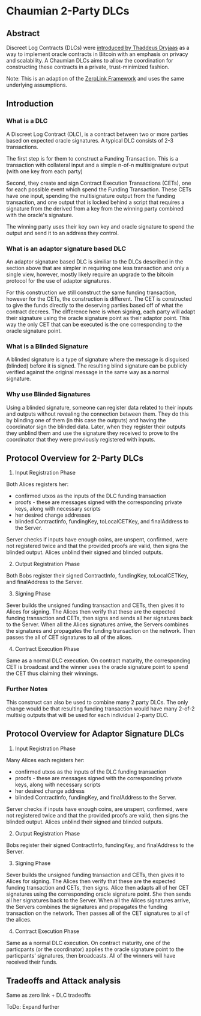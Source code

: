 # Chaumian 2-Party DLCs

## Abstract

Discreet Log Contracts (DLCs) were [introduced by Thaddeus Dryjaas](https://adiabat.github.io/dlc.pdf) as a way to implement oracle contracts in Bitcoin with an emphasis on privacy and scalability.
A Chaumian DLCs aims to allow the coordination for constructing these contracts in a private, trust-minimized fashion.

Note: This is an adaption of the [ZeroLink Framework](https://github.com/nopara73/ZeroLink) and uses the same underlying assumptions.

## Introduction

### What is a DLC

A Discreet Log Contract (DLC), is a contract between two or more parties based on expected oracle signatures. A typical DLC consists of 2-3 transactions.

The first step is for them to construct a Funding Transaction. This is a transaction with collateral input and a simple n-of-n multisignature output (with one key from each party)

Second, they create and sign Contract Execution Transactions (CETs), one for each possible event which spend the Funding Transaction.
These CETs have one input, spending the multisignature output from the funding transaction, and one output that is locked behind a script that requires a signature from the derived from a key from the winning party combined with the oracle's signature.

The winning party uses their key own key and oracle signature to spend the output and send it to an address they control.

### What is an adaptor signature based DLC

An adaptor signature based DLC is similiar to the DLCs described in the section above that are simpler in requiring one less transaction and only a single view, however, mostly likely require an upgrade to the bitcoin protocol for the use of adaptor signatures.

For this construction we still construct the same funding transaction, however for the CETs, the construction is different.
The CET is constructed to give the funds directly to the deserving parties based off of what the contract decrees.
The difference here is when signing, each party will adapt their signature using the oracle signature point as their adaptor point.
This way the only CET that can be executed is the one corresponding to the oracle signature point.

### What is a Blinded Signature

A blinded signature is a type of signature where the message is disguised (blinded) before it is signed.
The resulting blind signature can be publicly verified against the original message in the same way as a normal signature.

### Why use Blinded Signatures

Using a blinded signature, someone can register data related to their inputs and outputs without revealing the connection between them.
They do this by blinding one of them (in this case the outputs) and having the coordinator sign the blinded data.
Later, when they register their outputs they unblind them and use the signature they received to prove to the coordinator that they were previously registered with inputs.

## Protocol Overview for 2-Party DLCs

1. Input Registration Phase

Both Alices registers her:

- confirmed utxos as the inputs of the DLC funding transaction
- proofs - these are messages signed with the corresponding private keys, along with necessary scripts
- her desired change addresses
- blinded ContractInfo, fundingKey, toLocalCETKey, and finalAddress to the Server.

Server checks if inputs have enough coins, are unspent, confirmed, were not registered twice and that the provided proofs are valid, then signs the blinded output.
Alices unblind their signed and blinded outputs.

2. Output Registration Phase

Both Bobs register their signed ContractInfo, fundingKey, toLocalCETKey, and finalAddress to the Server.

3. Signing Phase

Sever builds the unsigned funding transaction and CETs, then gives it to Alices for signing.
The Alices then verify that these are the expected funding transaction and CETs, then signs and sends all her signatures back to the Server.
When all the Alices signatures arrive, the Servers combines the signatures and propagates the funding transaction on the network. Then passes the all of CET signatures to all of the alices.

4. Contract Execution Phase

Same as a normal DLC execution.
On contract maturity, the corresponding CET is broadcast and the winner uses the oracle signature point to spend the CET thus claiming their winnings.

### Further Notes

This construct can also be used to combine many 2 party DLCs. The only change would be that resulting funding transaction would have many 2-of-2 multisig outputs that will be used for each individual 2-party DLC.

## Protocol Overview for Adaptor Signature DLCs

1. Input Registration Phase

Many Alices each registers her:

- confirmed utxos as the inputs of the DLC funding transaction
- proofs - these are messages signed with the corresponding private keys, along with necessary scripts
- her desired change address
- blinded ContractInfo, fundingKey, and finalAddress to the Server.

Server checks if inputs have enough coins, are unspent, confirmed, were not registered twice and that the provided proofs are valid, then signs the blinded output.
Alices unblind their signed and blinded outputs.

2. Output Registration Phase

Bobs register their signed ContractInfo, fundingKey, and finalAddress to the Server.

3. Signing Phase

Sever builds the unsigned funding transaction and CETs, then gives it to Alices for signing.
The Alices then verify that these are the expected funding transaction and CETs, then signs.
Alice then adapts all of her CET signatures using the corresponding oracle signature point. She then sends all her signatures back to the Server.
When all the Alices signatures arrive, the Servers combines the signatures and propagates the funding transaction on the network. Then passes all of the CET signatures to all of the alices.

4. Contract Execution Phase

Same as a normal DLC execution.
On contract maturity, one of the particpants (or the coordinator) applies the oracle signature point to the particpants' signatures, then broadcasts.
All of the winners will have received their funds.

## Tradeoffs and Attack analysis

Same as zero link + DLC tradeoffs

ToDo: Expand further
